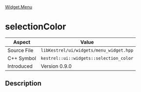 [Widget.Menu](index.md)
# selectionColor
| Aspect | Value |
| --- | --- |
| Source File | `libKestrel/ui/widgets/menu_widget.hpp` |
| C++ Symbol | `kestrel::ui::widgets::selection_color` |
| Introduced | Version 0.9.0 |
## Description
